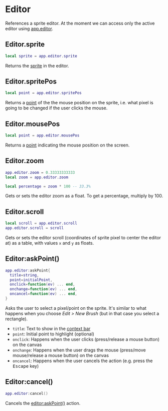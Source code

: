 # Editor

References a sprite editor. At the moment we can access only the
active editor using [app.editor](app.md#appeditor).

## Editor.sprite

```lua
local sprite = app.editor.sprite
```

Returns the [sprite](sprite.md#sprite) in the editor.

## Editor.spritePos

```lua
local point = app.editor.spritePos
```

Returns a [point](point.md#point) of the the mouse position on the
sprite, i.e. what pixel is going to be changed if the user clicks the
mouse.

## Editor.mousePos

```lua
local point = app.editor.mousePos
```

Returns a [point](point.md#point) indicating the mouse position on the
screen.

## Editor.zoom

```lua
app.editor.zoom = 0.33333333333
local zoom = app.editor.zoom

local percentage = zoom * 100 -- 33.3%
```

Gets or sets the editor zoom as a float. To get a percentage, multiply by 100.

## Editor.scroll

```lua
local scroll = app.editor.scroll 
app.editor.scroll = scroll
```

Gets or sets the editor scroll (coordinates of sprite pixel to center the editor at) as a table, with values `x` and `y` as floats.

## Editor:askPoint()

```lua
app.editor:askPoint{
  title=string,
  point=initialPoint,
  onclick=function(ev) ... end,
  onchange=function(ev) ... end,
  oncancel=function(ev) ... end,
}
```

Asks the user to select a pixel/point on the sprite. It's similar to
what happens when you choose *Edit > New Brush* (but in that case you
select a rectangle).

* `title`: Text to show in the [context bar](https://www.aseprite.org/docs/context-bar/)
* `point`: Initial point to highlight (optional)
* `onclick`: Happens when the user clicks (press/release a mouse button) on the canvas
* `onchange`: Happens when the user drags the mouse (press/move mouse/release a mouse button) on the canvas
* `oncancel`: Happens when the user cancels the action (e.g. press the <kbd>Escape</kbd> key)

## Editor:cancel()

```lua
app.editor:cancel()
```

Cancels the [editor:askPoint()](#editoraskpoint) action.
